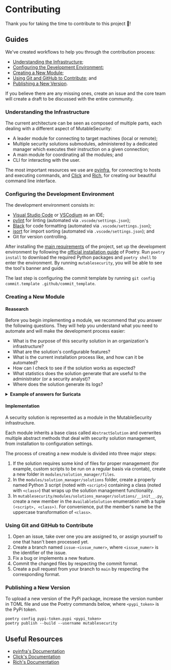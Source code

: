 # Contributing

Thank you for taking the time to contribute to this project 🎊!

## Guides

We've created workflows to help you through the contribution process:
- [Understanding the Infrastructure](#understanding-the-infrastructure);
- [Configuring the Development Environment](#configuring-the-development-environment);
- [Creating a New Module](#creating-a-new-module);
- [Using Git and GitHub to Contribute](#using-git-and-github-to-contribute); and
- [Publishing a New Version](#publishing-a-new-version).

If you believe there are any missing ones, create an issue and the core team will create a draft to be discussed with the entire community.

### Understanding the Infrastructure

The current architecture can be seen as composed of multiple parts, each dealing with a different aspect of MutableSecurity:
- A leader module for connecting to target machines (local or remote);
- Multiple security solutions submodules, administered by a dedicated manager which executes their instruction on a given connection;
- A main module for coordinating all the modules; and
- CLI for interacting with the user.

The most important resources we use are [pyinfra](https://pyinfra.com/), for connecting to hosts and executing commands, and [Click](https://github.com/pallets/click) and [Rich](https://github.com/Textualize/rich), for creating our beautiful command line interface.

### Configuring the Development Environment

The development environment consists in:
- [Visual Studio Code](https://github.com/Microsoft/vscode) or [VSCodium](https://github.com/VSCodium/vscodium) as an IDE;
- [pylint](https://pylint.pycqa.org/en/latest) for linting (automated via `.vscode/settings.json`);
- [Black](https://github.com/psf/black) for code formatting (automated via `.vscode/settings.json`);
- [isort](https://github.com/PyCQA/isort) for import sorting (automated via `.vscode/settings.json`); and
- Git for version controlling.

After installing the [main requirements](README.md#requirements-) of the project, set up the development environment by following the [official installation guide](https://github.com/python-poetry/poetry#installation) of Poetry. Run `poetry install` to download the required Python packages and `poetry shell` to enter the environment. By running `mutablesecurity`, you will be able to see the tool's banner and guide.

The last step is configuring the commit template by running `git config commit.template .github/commit_template`.

### Creating a New Module

#### Reasearch

Before you begin implementing a module, we recommend that you answer the following questions. They will help you understand what you need to automate and will make the development process easier:
- What is the purpose of this security solution in an organization's infrastructure?
- What are the solution's configurable features?
- What is the current installation process like, and how can it be automated?
- How can I check to see if the solution works as expected?
- What statistics does the solution generate that are useful to the administrator (or a security analyst)?
- Where does the solution generate its logs?

<details>
    <summary><b>Example of answers for Suricata</b></summary>

- **Q**: What role does Suricata play in an organization's infrastructure?
- **A**: Suricata is a system for detecting and preventing network intrusions. Essentially, you configure a middleware device or endpoint to generate alerts for (or directly block) suspicious traffic.
- **Q**: What are the features that can be customized?
- **A**: You can configure Suricata to generate alerts, block malicious traffic, and automatically update its rules.
- **Q**: How does the current installation procedure work, and how can it be automated?
- **A**: The [official installation guide](https://suricata.readthedocs.io/en/latest/install.html) must be followed.
- **Q**: How can I tell if Suricata is working properly?
- **A**: A request to a malicious endpoint will be detected and either alerted or completely blocked.
- **Q**: What statistics does the solution generate that the administrator (or a security analyst) can use?
- **A**: The logs contain useful information (for example, the number of generated alerts in the last day).
- **Q**: Where does Suricata generates its logs?
- **A**: `/var/log/suricata/fast.log`

</details>

#### Implementation

A security solution is represented as a module in the MutableSecurity infrastructure.

Each module inherits a base class called `AbstractSolution` and overwrites multiple abstract methods that deal with security solution management, from installation to configuration settings.

The process of creating a new module is divided into three major steps:
1. If the solution requires some kind of files for proper management (for example, custom scripts to be run on a regular basis via crontab), create a new folder in `modules/solution_manager/files`.
2. In the `modules/solution_manager/solutions` folder, create a properly named Python 3 script (noted with `<script>`) containing a class (noted with `<class>`) that wraps up the solution management functionality.
3. In `mutablesecurity/modules/solutions_manager/solutions/__init__.py`, create a new member in the `AvailableSolution` enumeration with a tuple `(<script>, <class>)`. For convenience, put the member's name be the uppercase transformation of `<class>`.

### Using Git and GitHub to Contribute

1. Open an issue, take over one you are assigned to, or assign yourself to one that hasn't been processed yet.
2. Create a branch named `issue-<issue_numer>`, where `<issue_numer>` is the identifier of the issue.
3. Fix a bug or implements a new feature.
4. Commit the changed files by respecting the commit format.
5. Create a pull request from your branch to `main` by respecting the corresponding format.

### Publishing a New Version

To upload a new version of the PyPi package, increase the version number in TOML file and use the Poetry commands below, where `<pypi_token>` is the PyPi token.

```
poetry config pypi-token.pypi <pypi_token>
poetry publish --build --username mutablesecurity
```

## Useful Resources

- [pyinfra's Documentation](https://docs.pyinfra.com/en/1.x)
- [Click's Documentation](https://click.palletsprojects.com/en/8.0.x/)
- [Rich's Documentation](https://rich.readthedocs.io/en/latest/index.html)